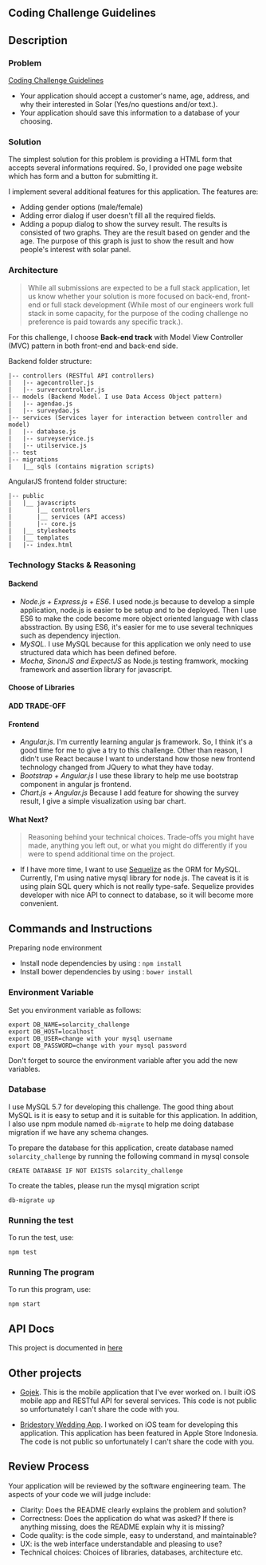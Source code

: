 Coding Challenge Guidelines
---------------------------

## Description

### Problem

[Coding Challenge Guidelines](ChallengeInstructions.md)

* Your application should accept a customer's name, age, address, and why their interested in Solar (Yes/no questions and/or text.).
* Your application should save this information to a database of your choosing.

### Solution

The simplest solution for this problem is providing a HTML form that accepts several informations required. 
So, I provided one page website which has form and a button for submitting it.

I implement several additional features for this application. The features are:
* Adding gender options (male/female)
* Adding error dialog if user doesn't fill all the required fields.
* Adding a popup dialog to show the survey result. The results is consisted of two graphs. They are the result based on gender and the age. The purpose of this graph is just to
show the result and how people's interest with solar panel.

### Architecture

>While all submissions are expected to be a full stack application, let us know whether your solution is more focused on back-end, front-end or full stack development (While most of our engineers work full stack in some capacity, for the purpose of the coding challenge no preference is paid towards any specific track.).

For this challenge, I choose **Back-end track** with Model View Controller (MVC) pattern in both front-end and back-end side. 

Backend folder structure:

```
|-- controllers (RESTful API controllers)
|   |-- agecontroller.js
|   |-- survercontroller.js
|-- models (Backend Model. I use Data Access Object pattern)
|   |-- agendao.js
|   |-- surveydao.js   
|-- services (Services layer for interaction between controller and model)
|   |-- database.js
|   |-- surveyservice.js
|   |-- utilservice.js
|-- test
|-- migrations
|   |__ sqls (contains migration scripts)
```

AngularJS frontend folder structure:
```
|-- public
|   |__ javascripts
|       |__ controllers 
|       |__ services (API access)
|       |-- core.js
|   |__ stylesheets
|   |__ templates
|   |-- index.html
```

### Technology Stacks & Reasoning

#### Backend

* _Node.js + Express.js + ES6_. I used node.js because to develop a simple application, node.js is easier to be setup and to
be deployed. Then I use ES6 to make the code become more object oriented language with class absstraction. By using ES6, it's easier for me to use
several techniques such as dependency injection.
* _MySQL_. I use MySQL because for this application we only need to use structured data which has been defined before.
* _Mocha, SinonJS and ExpectJS_ as Node.js testing framwork, mocking framework and assertion library for javascript.

#### Choose of Libraries

#### ADD TRADE-OFF

#### Frontend

* _Angular.js_. I'm currently learning angular js framework. So, I think it's a good time for me to give a try
to this challenge. Other than reason, I didn't use React because I want to understand how those new frontend technology changed
from JQuery to what they have today.
* _Bootstrap + Angular.js_ I use these library to help me use bootstrap component in angular js frontend. 
* _Chart.js + Angular.js_ Because I add feature for showing the survey result, I give a simple visualization using bar chart.  

#### What Next?

>Reasoning behind your technical choices. Trade-offs you might have made, anything you left out, or what you might do differently if you were to spend additional time on the project.

* If I have more time, I want to use [Sequelize](docs.sequelizejs.com) as the ORM for MySQL. Currently, I'm using native mysql library for node.js.
The caveat is it is using plain SQL query which is not really type-safe. Sequelize provides developer with nice API to connect to database, so it will become more convenient.


## Commands and Instructions

Preparing node environment

* Install node dependencies by using : `npm install`
* Install bower dependencies by using : `bower install`

### Environment Variable

Set you environment variable as follows:
```
export DB_NAME=solarcity_challenge
export DB_HOST=localhost
export DB_USER=change with your mysql username
export DB_PASSWORD=change with your mysql password
```
Don't forget to source the environment variable after you add the new variables.

### Database

I use MySQL 5.7 for developing this challenge. The good thing about MySQL is it is easy to setup
and it is suitable for this application. In addition, I also use npm module named `db-migrate` to help me doing database migration if we have any schema changes.

To prepare the database for this application, create database named `solarcity_challenge` by running the following command in mysql console 
```
CREATE DATABASE IF NOT EXISTS solarcity_challenge
```

To create the tables, please run the mysql migration script 
```
db-migrate up
```

### Running the test

To run the test, use:
 ```
 npm test
 ```

### Running The program

To run this program, use:
```
npm start
```

## API Docs

This project is documented in [here](http://docs.solarcitychallenge.apiary.io/)


## Other projects

* [Gojek](https://itunes.apple.com/us/app/go-jek/id944875099?mt=8). This is the mobile application that I've ever worked on. I built iOS mobile app and RESTful API for several services. This code is not public so unfortunately I can't share the code with you. 

* [Bridestory Wedding App](https://itunes.apple.com/us/app/bridestory-wedding-app/id1067262519?mt=8). I worked on iOS team for developing this application. This application has been featured in Apple Store Indonesia. The code is not public so unfortunately I can't share the code with you.

Review Process
--------------

Your application will be reviewed by the software engineering team. The aspects of your code we will judge include:

* Clarity: Does the README clearly explains the problem and solution?
* Correctness: Does the application do what was asked? If there is anything missing, does the README explain why it is missing?
* Code quality: is the code simple, easy to understand, and maintainable?
* UX: is the web interface understandable and pleasing to use?
* Technical choices: Choices of libraries, databases, architecture etc.
